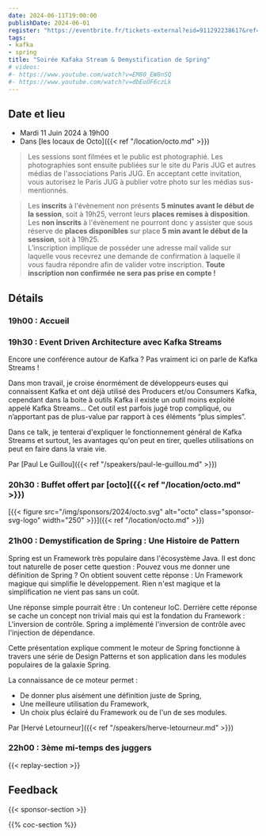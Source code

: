```yaml
---
date: 2024-06-11T19:00:00
publishDate: 2024-06-01
register: "https://eventbrite.fr/tickets-external?eid=911292238617&ref=etckt"
tags:
- kafka
- spring
title: "Soirée Kafaka Stream & Demystification de Spring"
# videos:
#- https://www.youtube.com/watch?v=EM80_EW8nSQ
#- https://www.youtube.com/watch?v=dbEoOF6czLk 
---
```


## Date et lieu

* Mardi 11 Juin 2024 à 19h00
* Dans [les locaux de Octo]({{< ref "/location/octo.md" >}})

> Les sessions sont filmées et le public est photographié. Les photographies sont ensuite publiées sur le site du Paris JUG et autres médias de l'associations Paris JUG. En acceptant cette invitation, vous autorisez le Paris JUG à publier votre photo sur les médias sus-mentionnés.

> Les **inscrits** à l'évènement non présents **5 minutes avant le début de la session**, soit à 19h25, verront leurs **places remises à disposition**.  
Les **non inscrits** à l'évènement ne pourront donc y assister que sous réserve de **places disponibles** sur place **5 min avant le début de la session**, soit à 19h25.  
L’inscription implique de posséder une adresse mail valide sur laquelle vous recevrez une demande de confirmation à laquelle il vous faudra répondre afin de valider votre inscription.
**Toute inscription non confirmée ne sera pas prise en compte !**

## Détails

### 19h00 : Accueil

### 19h30 : Event Driven Architecture avec Kafka Streams

Encore une conférence autour de Kafka ? Pas vraiment ici on parle de Kafka Streams !

Dans mon travail, je croise énormément de développeurs·euses qui connaissent Kafka et ont déjà utilisé des Producers et/ou Consumers Kafka, cependant dans la boite à outils Kafka il existe un outil moins exploité appelé Kafka Streams…
Cet outil est parfois jugé trop compliqué, ou n’apportant pas de plus-value par rapport à ces éléments “plus simples”. 

Dans ce talk, je tenterai d'expliquer le fonctionnement général de Kafka Streams et surtout, les avantages qu'on peut en tirer, quelles utilisations on peut en faire dans la vraie vie.

Par [Paul Le Guillou]({{< ref "/speakers/paul-le-guillou.md" >}})

### 20h30 : Buffet offert par [octo]({{< ref "/location/octo.md" >}})

[{{< figure src="/img/sponsors/2024/octo.svg" alt="octo" class="sponsor-svg-logo" width="250" >}}]({{< ref "/location/octo.md" >}})

### 21h00 : Demystification de Spring : Une Histoire de Pattern

Spring est un Framework très populaire dans l'écosystème Java.
Il est donc tout naturelle de poser cette question : Pouvez vous me donner une définition de Spring ?
On obtient souvent cette réponse : Un Framework magique qui simplifie le développement.
Rien n'est magique et la simplification ne vient pas sans un coût.

Une réponse simple pourrait être : Un conteneur IoC.
Derrière cette réponse se cache un concept non trivial mais qui est la fondation du Framework : L'inversion de contrôle.
Spring a implémenté l'inversion de contrôle avec l'injection de dépendance.

Cette présentation explique comment le moteur de Spring fonctionne à travers une série de Design Patterns et son application dans les modules populaires de la galaxie Spring.

La connaissance de ce moteur permet :

-   De donner plus aisément une définition juste de Spring,
-   Une meilleure utilisation du Framework,
-   Un choix plus éclairé du Framework ou de l'un de ses modules.

Par [Hervé Letourneur]({{< ref "/speakers/herve-letourneur.md" >}})

### 22h00 : 3ème mi-temps des juggers

{{< replay-section >}}

## Feedback

{{< sponsor-section >}}

{{% coc-section %}}
